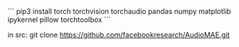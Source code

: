 ´´´
pip3 install torch torchvision torchaudio pandas numpy matplotlib ipykernel pillow torchtoolbox
´´´

in src:
git clone https://github.com/facebookresearch/AudioMAE.git